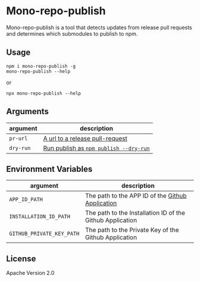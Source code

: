# Mono-repo-publish

Mono-repo-publish is a tool that detects updates from release pull requests and determines which submodules to publish to npm.

## Usage

```
npm i mono-repo-publish -g
mono-repo-publish --help
``` 

 or 

`npx mono-repo-publish --help`

## Arguments

| argument          | description
|-------------------|---------------------------------------------------------|
| `pr-url`          | [A url to a release pull-request](https://github.com/googleapis/release-please#whats-a-release-pr) |
| `dry-run`         | [Run publish as `npm publish --dry-run`](https://docs.npmjs.com/cli/v7/commands/npm-publish) |

## Environment Variables

| argument                 | description
|--------------------------|---------------------------------------------------------|
| `APP_ID_PATH`            | The path to the APP ID of the [Github Application](https://docs.github.com/en/developers/apps/authenticating-with-github-apps) |
| `INSTALLATION_ID_PATH`   | The path to the Installation ID of the Github Application|
| `GITHUB_PRIVATE_KEY_PATH`| The path to the Private Key of the Github Application |

## License

Apache Version 2.0

